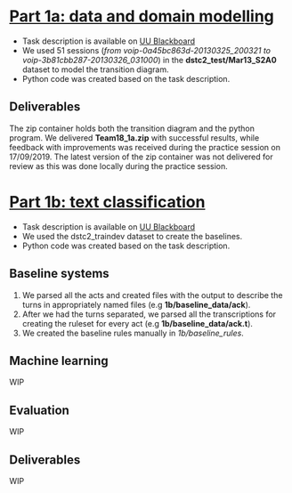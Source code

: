# [Part 1a: data and domain modelling](https://uu.blackboard.com/webapps/blackboard/content/listContentEditable.jsp?content_id=_3274643_1&course_id=_122545_1)
* Task description is available on [UU Blackboard](https://uu.blackboard.com/webapps/blackboard/content/listContentEditable.jsp?content_id=_3274643_1&course_id=_122545_1)
* We used 51 sessions (*from voip-0a45bc863d-20130325_200321 to voip-3b81cbb287-20130326_031000*) in the **dstc2_test/Mar13_S2A0** dataset to model the transition diagram.
* Python code was created based on the task description.

## Deliverables
The zip container holds both the transition diagram and the python program.
We delivered **Team18_1a.zip** with successful results, while feedback with improvements was received during the practice session on 17/09/2019.  The latest version of the zip container was not delivered for review as this was done locally during the practice session.


# [Part 1b: text classification](https://uu.blackboard.com/webapps/blackboard/content/listContentEditable.jsp?content_id=_3274643_1&course_id=_122545_1)
* Task description is available on [UU Blackboard](https://uu.blackboard.com/webapps/blackboard/content/listContentEditable.jsp?content_id=_3274643_1&course_id=_122545_1)
* We used the dstc2_traindev dataset to create the baselines.
* Python code was created based on the task description.

## Baseline systems
1) We parsed all the acts and created files with the output to describe the turns in appropriately named files (e.g **1b/baseline_data/ack**).
2) After we had the turns separated, we parsed all the transcriptions for creating the ruleset for every act (e.g **1b/baseline_data/ack.t**).
3) We created the baseline rules manually in *1b/baseline_rules*.

## Machine learning
WIP

## Evaluation
WIP

## Deliverables
WIP
